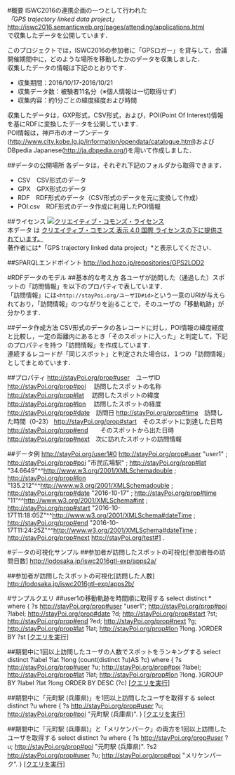 #概要
ISWC2016の連携企画の一つとして行われた  
*「GPS trajectory linked data project」*
<http://iswc2016.semanticweb.org/pages/attending/applications.html>  
で収集したデータを公開しています．

このプロジェクトでは，ISWC2016の参加者に「GPSロガー」を貸与して，会議開催期間中に，どのような場所を移動したかのデータを収集しました．  
収集したデータの情報は下記のとおりです．
* 収集期間：2016/10/17-2016/10/21
* 収集データ数：被験者11名分（※個人情報は一切取得せず）
* 収集内容：約1分ごとの緯度経度および時間

収集したデータは，GXP形式，CSV形式，および，POI(Point Of Interest)情報を基にRDFに変換したデータを公開しています．  
POI情報は，神戸市のオープンデータ(http://www.city.kobe.lg.jp/information/opendata/catalogue.html)およびDBpedia Japanese(http://ja.dbpedia.org/)を用いて作成しました．

##データの公開場所
各データは，それぞれ下記のフォルダから取得できます．
* CSV　CSV形式のデータ
* GPX　GPX形式のデータ
* RDF　RDF形式のデータ（CSV形式のデータを元に変換して作成）
* POI.csv　RDF形式のデータ作成に利用したPOI情報

##ライセンス
<a rel="license" href="http://creativecommons.org/licenses/by/4.0/"><img alt="クリエイティブ・コモンズ・ライセンス" style="border-width:0" src="https://i.creativecommons.org/l/by/4.0/88x31.png" /></a><br />本データ は <a rel="license" href="http://creativecommons.org/licenses/by/4.0/">クリエイティブ・コモンズ 表示 4.0 国際 ライセンスの下に提供されています。</a><br>
著作者には*「GPS trajectory linked data project」*と表示してください．

##SPARQLエンドポイント
<http://lod.hozo.jp/repositories/GPS2LOD2>

#RDFデータのモデル
##基本的な考え方
各ユーザが訪問した（通過した）スポットの「訪問情報」を以下のプロパティで表しています．  
「訪問情報」には```<http://stayPoi.org/ユーザID#id>```という一意のURIが与えられており，「訪問情報」のつながりを辿ることで，そのユーザの「移動軌跡」が分かります．

##データ作成方法
CSV形式のデータの各レコードに対し，POI情報の緯度経度と比較し，一定の距離内にあるとき「そのスポットに入った」と判定して，下記のプロパティを持つ「訪問情報」を作成しています．  
連続するレコードが「同じスポット」と判定された場合は，１つの「訪問情報」としてまとめています．

##プロパティ
	<http://stayPoi.org/prop#user>　ユーザID
    <http://stayPoi.org/prop#poi> 　訪問したスポットの名称
    <http://stayPoi.org/prop#lat> 　訪問したスポットの緯度
    <http://stayPoi.org/prop#lon> 　訪問したスポットの経度
    <http://stayPoi.org/prop#date>　訪問日
    <http://stayPoi.org/prop#time>　訪問した時間（0-23）
    <http://stayPoi.org/prop#start>　そのスポットに到達した日時
    <http://stayPoi.org/prop#end>　　そのスポットから出た日時
    <http://stayPoi.org/prop#next>　次に訪れたスポットの訪問情報

##データ例
	<http://stayPoi.org/user1#0>
	    <http://stayPoi.org/prop#user> "user1" ;
	    <http://stayPoi.org/prop#poi> "市民広場駅" ;
	    <http://stayPoi.org/prop#lat> "34.6649"^^<http://www.w3.org/2001/XMLSchemadouble> ;
	    <http://stayPoi.org/prop#lon> "135.212"^^<http://www.w3.org/2001/XMLSchemadouble> ;
	    <http://stayPoi.org/prop#date> "2016-10-17" ;
	    <http://stayPoi.org/prop#time> "11"^^<http://www.w3.org/2001/XMLSchema#int>  ;
	    <http://stayPoi.org/prop#start> "2016-10-17T11:18:05Z"^^<http://www.w3.org/2001/XMLSchema#dateTime> ;
	    <http://stayPoi.org/prop#end> "2016-10-17T11:24:25Z"^^<http://www.w3.org/2001/XMLSchema#dateTime> ;
	    <http://stayPoi.org/prop#next> <http://stayPoi.org/test#1> .

#データの可視化サンプル
##参加者が訪問したスポットの可視化[参加者毎の訪問日数]
<http://lodosaka.jp/iswc2016gtl-exp/apps2a/>

##参加者が訪問したスポットの可視化[訪問した人数]
<http://lodosaka.jp/iswc2016gtl-exp/apps2b/>


#サンプルクエリ
##user1の移動軌跡を時間順に取得する
    select distinct * where {
      ?s <http://stayPoi.org/prop#user> "user1";
      <http://stayPoi.org/prop#poi> ?label;
      <http://stayPoi.org/prop#date> ?d;
      <http://stayPoi.org/prop#start> ?st;
      <http://stayPoi.org/prop#end> ?ed;
      <http://stayPoi.org/prop#next> ?g;
      <http://stayPoi.org/prop#lat> ?lat;
      <http://stayPoi.org/prop#lon> ?long.
    }ORDER BY ?st
<a href="http://lod.hozo.jp/repositories/GPS2LOD2#query/d/%20%20%20%20select%20distinct%20*%20where%20%7B%0A%20%20%20%20%20%20?s%20%3Chttp://stayPoi.org/prop%23user%3E%20%22user1%22;%0A%20%20%20%20%20%20%3Chttp://stayPoi.org/prop#poi%3E%20?label;%0A%20%20%20%20%20%20%3Chttp://stayPoi.org/prop#date%3E%20?d;%0A%20%20%20%20%20%20%3Chttp://stayPoi.org/prop#start%3E%20?st;%0A%20%20%20%20%20%20%3Chttp://stayPoi.org/prop#end%3E%20?ed;%0A%20%20%20%20%20%20%3Chttp://stayPoi.org/prop#next%3E%20?g;%0A%20%20%20%20%20%20%3Chttp://stayPoi.org/prop#lat%3E%20?lat;%0A%20%20%20%20%20%20%3Chttp://stayPoi.org/prop#lon%3E%20?long.%0A%20%20%20%20%7DORDER%20BY%20?st" target="_blank">[クエリを実行]</a>

##期間中に1回以上訪問したユーザの人数でスポットをランキングする
    select  distinct ?label ?lat ?long (count(distinct ?u)AS ?c) where {
      ?s <http://stayPoi.org/prop#user> ?u;
      <http://stayPoi.org/prop#poi> ?label;
      <http://stayPoi.org/prop#lat> ?lat;
      <http://stayPoi.org/prop#lon> ?long.
    }GROUP BY ?label ?lat ?long
    ORDER BY DESC (?c)
<a href="http://lod.hozo.jp/repositories/GPS2LOD2#query/d/%20%20%20%20select%20%20distinct%20?label%20?lat%20?long%20(count(distinct%20?u)AS%20?c)%20where%20%7B%0A%20%20%20%20%20%20?s%20%3Chttp://stayPoi.org/prop%23user%3E%20?u;%0A%20%20%20%20%20%20%3Chttp://stayPoi.org/prop#poi%3E%20?label;%0A%20%20%20%20%20%20%3Chttp://stayPoi.org/prop#lat%3E%20?lat;%0A%20%20%20%20%20%20%3Chttp://stayPoi.org/prop#lon%3E%20?long.%0A%20%20%20%20%7DGROUP%20BY%20?label%20?lat%20?long%0A%20%20%20%20ORDER%20BY%20DESC%20(?c)" target="_blank">[クエリを実行]</a>

##期間中に「元町駅 (兵庫県)」を1回以上訪問したユーザを取得する
    select  distinct ?u where {
      ?s <http://stayPoi.org/prop#user> ?u;
      <http://stayPoi.org/prop#poi> "元町駅 (兵庫県)".
    }
<a href="http://lod.hozo.jp/repositories/GPS2LOD2#query/d/%20%20%20%20select%20%20distinct%20?u%20where%20%7B%0A%20%20%20%20%20%20?s%20%3Chttp://stayPoi.org/prop%23user%3E%20?u;%0A%20%20%20%20%20%20%3Chttp://stayPoi.org/prop#poi%3E%20%22%E5%85%83%E7%94%BA%E9%A7%85%20(%E5%85%B5%E5%BA%AB%E7%9C%8C)%22.%0A%20%20%20%20%7D%0A" target="_blank">[クエリを実行]</a>



##期間中に「元町駅 (兵庫県)」と「メリケンパーク」の両方を1回以上訪問したユーザを取得する
    select  distinct ?u where {
      ?s <http://stayPoi.org/prop#user> ?u;
         <http://stayPoi.org/prop#poi> "元町駅 (兵庫県)".
      ?s2 <http://stayPoi.org/prop#user> ?u;
      	  <http://stayPoi.org/prop#poi> "メリケンパーク".
    }
<a href="http://lod.hozo.jp/repositories/GPS2LOD2#query/d/%20%20%20%20select%20%20distinct%20?u%20where%20%7B%0A%20%20%20%20%20%20?s%20%3Chttp://stayPoi.org/prop%23user%3E%20?u;%0A%20%20%20%20%20%20%20%20%20%3Chttp://stayPoi.org/prop#poi%3E%20%22%E5%85%83%E7%94%BA%E9%A7%85%20(%E5%85%B5%E5%BA%AB%E7%9C%8C)%22.%0A%20%20%20%20%20%20?s2%20%3Chttp://stayPoi.org/prop#user%3E%20?u;%0A%20%20%20%20%20%20%09%20%20%3Chttp://stayPoi.org/prop#poi%3E%20%22%E3%83%A1%E3%83%AA%E3%82%B1%E3%83%B3%E3%83%91%E3%83%BC%E3%82%AF%22.%0A%20%20%20%20%7D%0A" target="_blank">[クエリを実行]</a>
